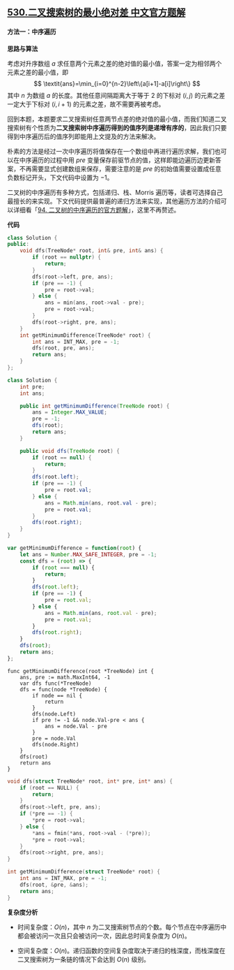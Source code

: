 ## [530.二叉搜索树的最小绝对差 中文官方题解](https://leetcode.cn/problems/minimum-absolute-difference-in-bst/solutions/100000/er-cha-sou-suo-shu-de-zui-xiao-jue-dui-chai-by-lee)
#### 方法一：中序遍历

**思路与算法**

考虑对升序数组 $a$ 求任意两个元素之差的绝对值的最小值，答案一定为相邻两个元素之差的最小值，即
$$
\textit{ans}=\min_{i=0}^{n-2}\left\{a[i+1]-a[i]\right\}
$$
其中 $n$ 为数组 $a$ 的长度。其他任意间隔距离大于等于 $2$ 的下标对 $(i,j)$ 的元素之差一定大于下标对 $(i,i+1)$ 的元素之差，故不需要再被考虑。

回到本题，本题要求二叉搜索树任意两节点差的绝对值的最小值，而我们知道二叉搜索树有个性质为**二叉搜索树中序遍历得到的值序列是递增有序的**，因此我们只要得到中序遍历后的值序列即能用上文提及的方法来解决。

朴素的方法是经过一次中序遍历将值保存在一个数组中再进行遍历求解，我们也可以在中序遍历的过程中用 $\textit{pre}$ 变量保存前驱节点的值，这样即能边遍历边更新答案，不再需要显式创建数组来保存，需要注意的是 $\textit{pre}$ 的初始值需要设置成任意负数标记开头，下文代码中设置为 $-1$。

二叉树的中序遍历有多种方式，包括递归、栈、Morris 遍历等，读者可选择自己最擅长的来实现。下文代码提供最普遍的递归方法来实现，其他遍历方法的介绍可以详细看「[94. 二叉树的中序遍历的官方题解](https://leetcode-cn.com/problems/binary-tree-inorder-traversal/solution/er-cha-shu-de-zhong-xu-bian-li-by-leetcode-solutio/)」，这里不再赘述。

**代码**

```C++ [sol1-C++]
class Solution {
public:
    void dfs(TreeNode* root, int& pre, int& ans) {
        if (root == nullptr) {
            return;
        }
        dfs(root->left, pre, ans);
        if (pre == -1) {
            pre = root->val;
        } else {
            ans = min(ans, root->val - pre);
            pre = root->val;
        }
        dfs(root->right, pre, ans);
    }
    int getMinimumDifference(TreeNode* root) {
        int ans = INT_MAX, pre = -1;
        dfs(root, pre, ans);
        return ans;
    }
};
```

```Java [sol1-Java]
class Solution {
    int pre;
    int ans;

    public int getMinimumDifference(TreeNode root) {
        ans = Integer.MAX_VALUE;
        pre = -1;
        dfs(root);
        return ans;
    }

    public void dfs(TreeNode root) {
        if (root == null) {
            return;
        }
        dfs(root.left);
        if (pre == -1) {
            pre = root.val;
        } else {
            ans = Math.min(ans, root.val - pre);
            pre = root.val;
        }
        dfs(root.right);
    }
}
```

```JavaScript [sol1-JavaScript]
var getMinimumDifference = function(root) {
    let ans = Number.MAX_SAFE_INTEGER, pre = -1;
    const dfs = (root) => {
        if (root === null) {
            return;
        }
        dfs(root.left);
        if (pre == -1) {
            pre = root.val;
        } else {
            ans = Math.min(ans, root.val - pre);
            pre = root.val;
        }
        dfs(root.right);
    }
    dfs(root);
    return ans;
};
```

```Golang [sol1-Golang]
func getMinimumDifference(root *TreeNode) int {
    ans, pre := math.MaxInt64, -1
    var dfs func(*TreeNode)
    dfs = func(node *TreeNode) {
        if node == nil {
            return
        }
        dfs(node.Left)
        if pre != -1 && node.Val-pre < ans {
            ans = node.Val - pre
        }
        pre = node.Val
        dfs(node.Right)
    }
    dfs(root)
    return ans
}
```

```C [sol1-C]
void dfs(struct TreeNode* root, int* pre, int* ans) {
    if (root == NULL) {
        return;
    }
    dfs(root->left, pre, ans);
    if (*pre == -1) {
        *pre = root->val;
    } else {
        *ans = fmin(*ans, root->val - (*pre));
        *pre = root->val;
    }
    dfs(root->right, pre, ans);
}

int getMinimumDifference(struct TreeNode* root) {
    int ans = INT_MAX, pre = -1;
    dfs(root, &pre, &ans);
    return ans;
}
```

**复杂度分析**

- 时间复杂度：$O(n)$，其中 $n$ 为二叉搜索树节点的个数。每个节点在中序遍历中都会被访问一次且只会被访问一次，因此总时间复杂度为 $O(n)$。

- 空间复杂度：$O(n)$。递归函数的空间复杂度取决于递归的栈深度，而栈深度在二叉搜索树为一条链的情况下会达到 $O(n)$ 级别。